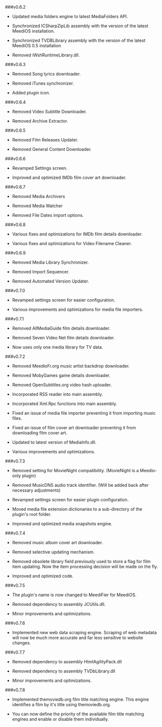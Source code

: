 ###v0.6.2
+ Updated media folders engine to latest MediaFolders API.

+ Synchronized ICSharpZipLib assembly with the version of the latest MeediOS installation.

+ Synchronized TVDBLibrary assembly with the version of the latest MeediOS 0.5 installation

+ Removed iWshRuntimeLibrary.dll.




###v0.6.3
+ Removed Song lyrics downloader.

+ Removed iTunes synchronizer.

+ Added plugin icon.





###v0.6.4
+ Removed Video Subtitle Downloader.

+ Removed Archive Extractor.





###v0.6.5
+ Removed Film Releases Updater.

+ Removed General Content Downloader.



###v0.6.6
+ Revamped Settings screen.

+ Improved and optimized IMDb film cover art downloader.




###v0.6.7
+ Removed Media Archivers

+ Removed Media Watcher

+ Removed File Dates import options.




###v0.6.8

+ Various fixes and optimizations for IMDb film details downloader.

+ Various fixes and optimizations for Video Filename Cleaner.






###v0.6.9
+ Removed Media Library Synchronizer.

+ Removed Import Sequencer.

+ Removed Automated Version Updater.


###v0.7.0
+ Revamped settings screen for easier configuration.

+ Various improvements and optimizations for media file importers.



###v0.7.1
+ Removed AllMediaGuide film details downloader.
 
+ Removed Seven Video Net film details downloader.

+ Now uses only one media library for TV data.

 

###v0.7.2
+ Removed MeedioFr.org music artist backdrop downloader.

+ Removed MobyGames game details downloader.

+ Removed OpenSubtitles.org video hash uploader.

+ Incorporated RSS reader into main assembly.

+ Incorporated Xml.Rpc functions into main assembly.

+ Fixed an issue of media file importer preventing it from importing music files.

+ Fixed an issue of film cover art downloader preventing it from downloading film cover art.

+ Updated to latest version of MediaInfo.dll.

+ Various improvements and optimizations.



###v0.7.3
+ Removed setting for MovieNight compatibility. (MovieNight is a Meedio-only plugin)

+ Removed MusicDNS audio track identifier. (Will be added back after necessary adjustments)

+ Revamped settings screen for easier plugin configuration.

+ Moved media file extension dictionaries to a sub-directory of the plugin's root folder.

+ Improved and optimized media snapshots engine.



###v0.7.4
+ Removed music album cover art downloader.

+ Removed selective updating mechanism.

+ Removed obsolete library field previously used to store a flag for film item updating.
  Now the item processing decision will be made on the fly.

+ Improved and optimized code.


###v0.7.5
+ The plugin's name is now changed to MeediFier for MeediOS.

+ Removed dependency to assembly JCUtils.dll.

+ Minor improvements and optimizations.



###v0.7.6
+ Implemented new web data scraping engine. 
Scraping of web metadata will now be much more accurate and far less sensitive to website changes.




###v0.7.7
+ Removed dependency to assembly HtmlAgilityPack.dll

+ Removed dependency to assembly TVDbLibrary.dll

+ Minor improvements and optimizations.




###v0.7.8
+ Implemented themoviedb.org film title matching engine. 
This engine identifies a film by it's title using themoviedb.org.

+ You can now define the priority of the available
film title matching engines and enable or disable them individually.
